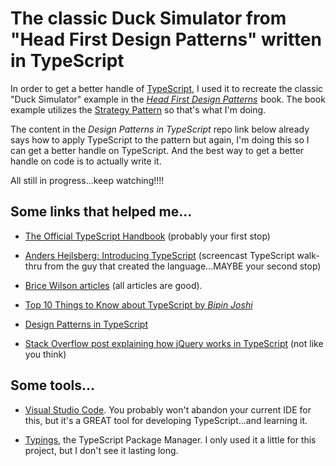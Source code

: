 # The classic Duck Simulator from "Head First Design Patterns" written in TypeScript

In order to get a better handle of <a href="http://www.typescriptlang.org/">TypeScript</a>, I used it to recreate the classic "Duck Simulator" example in the <a target="_blank" href="http://www.amazon.com/gp/product/0596007124/ref=as_li_qf_sp_asin_il_tl?ie=UTF8&camp=1789&creative=9325&creativeASIN=0596007124&linkCode=as2&tag=kaidez-20&linkId=35S7Q75S353IMOJ7"><em>Head First Design Patterns</em></a><img src="https://ir-na.amazon-adsystem.com/e/ir?t=kaidez-20&l=ur2&o=1" width="1" height="1" border="0" alt="" style="border:none !important; margin:0px !important;" /> book. The book example utilizes the <a href="https://en.wikipedia.org/wiki/Strategy_pattern">Strategy Pattern</a> so that's what I'm doing.

The content in the _Design Patterns in TypeScript_ repo link below already says how to apply TypeScript to the pattern but again, I'm doing this so I can get a better handle on TypeScript. And the best way to get a better handle on code is to actually write it.

All still in progress...keep watching!!!!

## Some links that helped me...

* <a href="http://www.typescriptlang.org/Handbook">The Official TypeScript Handbook</a> (probably your first stop)

* <a href="https://channel9.msdn.com/posts/Anders-Hejlsberg-Introducing-TypeScript">Anders Hejlsberg: Introducing TypeScript</a> (screencast TypeScript walk-thru from the guy that created the language...MAYBE your second stop)

* <a href="https://www.bricewilson.net/tag/typescript/"> Brice Wilson articles</a> (all articles are good).

* <a href="http://www.developer.com/lang/top-10-things-to-know-about-typescript.html">Top 10 Things to Know about TypeScript by <em>Bipin Joshi</em></a>

* <a href="https://github.com/torokmark/design_patterns_in_typescript">Design Patterns in TypeScript</a>

* <a href="http://stackoverflow.com/questions/26540165/typescript-and-libraries-such-as-jquery-with-d-ts-files">Stack Overflow post explaining how jQuery works in TypeScript</a> (not like you think)

## Some tools...

* <a href="https://code.visualstudio.com/">Visual Studio Code</a>. You probably won't abandon your current IDE for this, but it's a GREAT tool for developing TypeScript...and learning it.

* <a href="https://github.com/typings/typings">Typings</a>,  the TypeScript Package Manager. I only used it a little for this project, but I don't see it lasting long.
